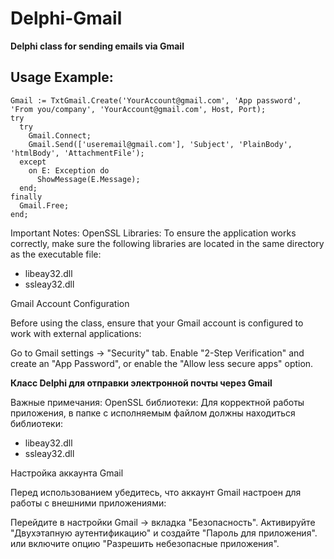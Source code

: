 # Delphi-Gmail

**Delphi class for sending emails via Gmail**

## Usage Example:
```delphi
Gmail := TxtGmail.Create('YourAccount@gmail.com', 'App password', 'From you/company', 'YourAccount@gmail.com', Host, Port);
try
  try
    Gmail.Connect;
    Gmail.Send(['useremail@gmail.com'], 'Subject', 'PlainBody', 'htmlBody', 'AttachmentFile');
  except
    on E: Exception do
      ShowMessage(E.Message);
  end;
finally
  Gmail.Free;
end;
```

Important Notes:
OpenSSL Libraries:
To ensure the application works correctly, make sure the following libraries are located in the same directory as the executable file:

- libeay32.dll
- ssleay32.dll
  
Gmail Account Configuration

Before using the class, ensure that your Gmail account is configured to work with external applications:

Go to Gmail settings -> "Security" tab.
Enable "2-Step Verification" and create an "App Password",
or enable the "Allow less secure apps" option.


**Класс Delphi для отправки электронной почты через Gmail**  

Важные примечания:
OpenSSL библиотеки:
Для корректной работы приложения, в папке с исполняемым файлом должны находиться библиотеки:

- libeay32.dll
- ssleay32.dll

Настройка аккаунта Gmail

Перед использованием убедитесь, что аккаунт Gmail настроен для работы с внешними приложениями:

Перейдите в настройки Gmail -> вкладка "Безопасность".
Активируйте "Двухэтапную аутентификацию" и создайте "Пароль для приложения".
или включите опцию "Разрешить небезопасные приложения".
